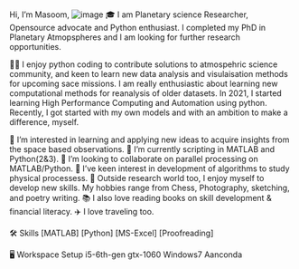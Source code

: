 Hi, I’m Masoom, ![image](https://user-images.githubusercontent.com/75061128/182075437-8f4454a4-40ac-4053-bbf2-244fa4f6d281.png)
🎓 
I am Planetary science Researcher, Opensource advocate and Python enthusiast. 
I completed my PhD in Planetary Atmopspheres and I am looking for further research opportunities.

👨‍💻 I enjoy python coding to contribute solutions to atmospehric science community, and keen to learn new data analysis
and visulaisation methods for upcoming sace missions. 
I am really enthusiastic about learning new computational methods for reanalysis of older datasets.
In 2021, I started learning High Performance Computing and Automation using python.
Recently, I got started with my own models and with an ambition to make a difference, myself.


👀 I’m interested in learning and applying new ideas to acquire insights from the space based observations.
🌱 I’m currently scripting in MATLAB and Python(2&3). 
💞️ I’m looking to collaborate on parallel processing on MATLAB/Python.
🌱 I’ve keen interest in development of algorithms to study physical processess.
🎸 Outside research world too, I enjoy myself to develop new skills. My hobbies range from Chess,  Photography, sketching, and poetry writing.
📚 I also love reading books on skill development & financial literacy. 
✈️ I love traveling too.


🛠️ Skills
[MATLAB] [Python] [MS-Excel] [Proofreading] 

🖥️ Workspace Setup
i5-6th-gen gtx-1060 Windows7 Aanconda


<!---
masoomjethwa/masoomjethwa is a ✨ special ✨ repository because its `README.md` (this file) appears on your GitHub profile.
You can click the Preview link to take a look at your changes.
--->
